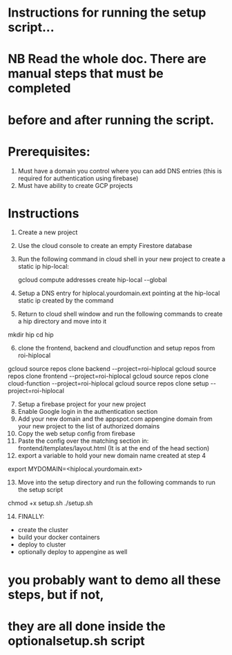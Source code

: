 # Instructions for running the setup script...
# NB Read the whole doc. There are manual steps that must be completed 
# before and after running the script.

# Prerequisites:
1. Must have a domain you control where you can add DNS entries
    (this is required for authentication using firebase)
2. Must have ability to create GCP projects

# Instructions

1. Create a new project
2. Use the cloud console to create an empty Firestore database
3. Run the following command in cloud shell in your new project to create 
    a static ip  hip-local:

    gcloud compute addresses create hip-local --global
    
4. Setup a DNS entry for hiplocal.yourdomain.ext pointing at the hip-local static ip 
   created by the command
5. Return to cloud shell window and run the following commands to create a hip directory and move into it

mkdir hip
cd hip

6. clone the frontend, backend and cloudfunction and setup repos from roi-hiplocal

gcloud source repos clone backend --project=roi-hiplocal
gcloud source repos clone frontend --project=roi-hiplocal
gcloud source repos clone cloud-function --project=roi-hiplocal
gcloud source repos clone setup --project=roi-hiplocal

7. Setup a firebase project for your new project
8. Enable Google login in the authentication section
9. Add your new domain and the appspot.com appengine domain from your new project to 
   the list of authorized domains 
10. Copy the web setup config from firebase 
11. Paste the config over the matching section in: frontend/templates/layout.html
    (It is at the end of the head section)
12. export a variable to hold your new domain name created at step 4

export MYDOMAIN=<hiplocal.yourdomain.ext>

13. Move into the setup directory and run the following commands to run the setup script

chmod +x setup.sh
./setup.sh

14. FINALLY:
- create the cluster
- build your docker containers
- deploy to cluster
- optionally deploy to appengine as well
# you probably want to demo all these steps, but if not, 
# they are all done inside the optionalsetup.sh script


